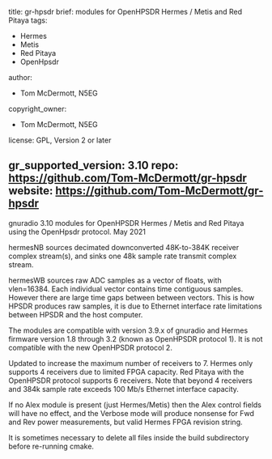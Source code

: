 title: gr-hpsdr
brief: modules for OpenHPSDR Hermes / Metis and Red Pitaya
tags:
  - Hermes
  - Metis
  - Red Pitaya
  - OpenHpsdr

author: 
  - Tom McDermott, N5EG

copyright_owner: 
  - Tom McDermott, N5EG

license: GPL, Version 2 or later
  
gr_supported_version: 3.10
repo: https://github.com/Tom-McDermott/gr-hpsdr
website: https://github.com/Tom-McDermott/gr-hpsdr
--- 
gnuradio 3.10 modules for OpenHPSDR Hermes / Metis and Red Pitaya using the OpenHpsdr protocol. May 2021

hermesNB sources decimated downconverted 48K-to-384K receiver complex stream(s), and sinks one 48k sample rate transmit complex stream.

hermesWB sources raw ADC samples as a vector of floats, with vlen=16384. Each individual vector contains time contiguous samples. However there are large time gaps between between vectors. This is how HPSDR produces raw samples, it is due to Ethernet interface rate limitations between HPSDR and the host computer.

The modules are compatible with version 3.9.x of gnuradio and Hermes firmware version 1.8 through 3.2 (known as OpenHPSDR protocol 1). It is not compatible with the new OpenHPSDR protocol 2.

Updated to increase the maximum number of receivers to 7. Hermes only supports 4 receivers due to limited FPGA capacity. Red Pitaya with the OpenHPSDR protocol supports 6 receivers. Note that beyond 4 receivers and 384k sample rate exceeds 100 Mb/s Ethernet interface capacity.

If no Alex module is present (just Hermes/Metis) then the Alex control fields will have no effect, and the Verbose mode will produce nonsense for Fwd and Rev power measurements, but valid Hermes FPGA revision string.

It is sometimes necessary to delete all files inside the build subdirectory before re-running cmake.
